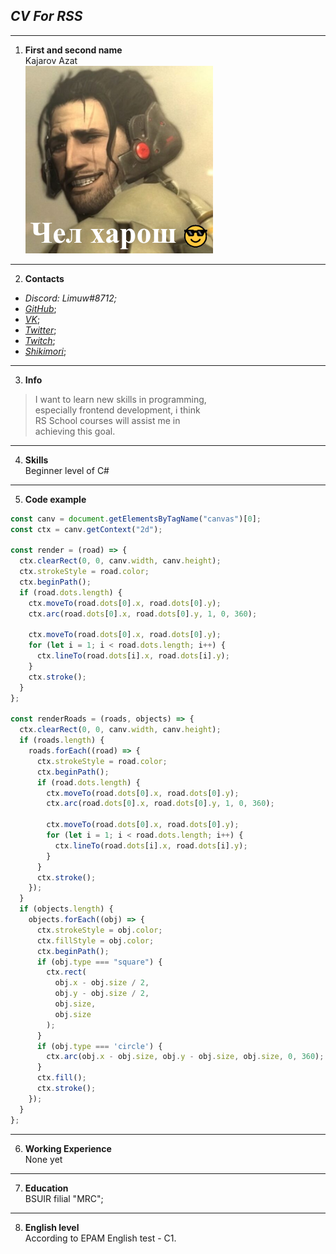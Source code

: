 ## *CV For RSS*

---

1. **First and second name**  
 Kajarov Azat  
 ![MarineGEO circle logo](./assets/JetSam.png "Gigachad Sam")

---

2. **Contacts**
- *Discord: Limuw#8712;*
- [*GitHub*](https://github.com/Limuw);
- [*VK*](https://vk.com/li__meow); 
- [*Twitter*](https://twitter.com/itsLimuw);
- [*Twitch*](https://www.twitch.tv/itslimuw);
- [*Shikimori*](https://shikimori.one/Limuw);  

---

3. **Info**  
>I want to learn new skills in programming,  
especially frontend  development, i think  
RS School courses will assist me in  
achieving this goal.  

---

4. **Skills**  
Beginner level of C#

---

5. **Code example**  

```js
const canv = document.getElementsByTagName("canvas")[0];
const ctx = canv.getContext("2d");

const render = (road) => {
  ctx.clearRect(0, 0, canv.width, canv.height);
  ctx.strokeStyle = road.color;
  ctx.beginPath();
  if (road.dots.length) {
    ctx.moveTo(road.dots[0].x, road.dots[0].y);
    ctx.arc(road.dots[0].x, road.dots[0].y, 1, 0, 360);

    ctx.moveTo(road.dots[0].x, road.dots[0].y);
    for (let i = 1; i < road.dots.length; i++) {
      ctx.lineTo(road.dots[i].x, road.dots[i].y);
    }
    ctx.stroke();
  }
};

const renderRoads = (roads, objects) => {
  ctx.clearRect(0, 0, canv.width, canv.height);
  if (roads.length) {
    roads.forEach((road) => {
      ctx.strokeStyle = road.color;
      ctx.beginPath();
      if (road.dots.length) {
        ctx.moveTo(road.dots[0].x, road.dots[0].y);
        ctx.arc(road.dots[0].x, road.dots[0].y, 1, 0, 360);

        ctx.moveTo(road.dots[0].x, road.dots[0].y);
        for (let i = 1; i < road.dots.length; i++) {
          ctx.lineTo(road.dots[i].x, road.dots[i].y);
        }
      }
      ctx.stroke();
    });
  }
  if (objects.length) {
    objects.forEach((obj) => {
      ctx.strokeStyle = obj.color;
      ctx.fillStyle = obj.color;
      ctx.beginPath();
      if (obj.type === "square") {
        ctx.rect(
          obj.x - obj.size / 2,
          obj.y - obj.size / 2,
          obj.size,
          obj.size
        );
      }
      if (obj.type === 'circle') {
        ctx.arc(obj.x - obj.size, obj.y - obj.size, obj.size, 0, 360);
      }
      ctx.fill();
      ctx.stroke();
    });
  }
};
```   

---

6. **Working Experience**  
     None yet

---

7. **Education**  
BSUIR filial "MRC";

---

8. **English level**  
According to EPAM English test - C1.




